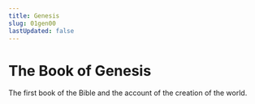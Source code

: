 ```yaml
---
title: Genesis
slug: 01gen00
lastUpdated: false
---
```

# The Book of Genesis

The first book of the Bible and the account of the creation of the world.